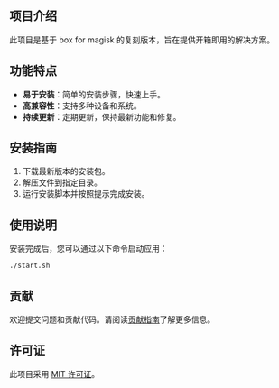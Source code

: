 
## 项目介绍

此项目是基于 box for magisk 的复刻版本，旨在提供开箱即用的解决方案。

## 功能特点

- **易于安装**：简单的安装步骤，快速上手。
- **高兼容性**：支持多种设备和系统。
- **持续更新**：定期更新，保持最新功能和修复。

## 安装指南

1. 下载最新版本的安装包。
2. 解压文件到指定目录。
3. 运行安装脚本并按照提示完成安装。

## 使用说明

安装完成后，您可以通过以下命令启动应用：

```bash
./start.sh
```

## 贡献

欢迎提交问题和贡献代码。请阅读[贡献指南](CONTRIBUTING.md)了解更多信息。

## 许可证

此项目采用 [MIT 许可证](LICENSE)。